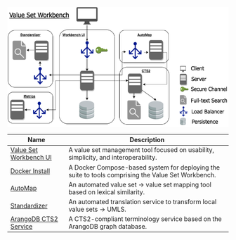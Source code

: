 ![Value Set Workbench Architecture](arch.png)


|Name | Description|
|----- | ------|
| [Value Set Workbench UI](https://github.com/valuesetworkbench/valueset-workbench) | A value set management tool focused on usability, simplicity, and interoperability. |
| [Docker Install](https://github.com/valuesetworkbench/valueset-workbench-docker) | A Docker Compose-based system for deploying the suite to tools comprising the Value Set Workbench. |
| [AutoMap](https://github.com/valuesetworkbench/valueset-automap) | An automated value set -> value set mapping tool based on lexical similarity. |
| [Standardizer](https://github.com/valuesetworkbench/valueset-standardizer) | An automated translation service to transform local value sets -> UMLS. |
| [ArangoDB CTS2 Service](https://github.com/valuesetworkbench/arangodb-service) | A CTS2-compliant terminology service based on the ArangoDB graph database. |